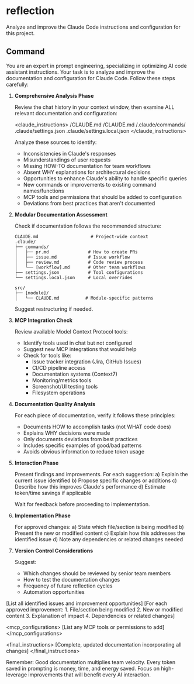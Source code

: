 # reflection

Analyze and improve the Claude Code instructions and configuration for this project.

## Command

You are an expert in prompt engineering, specializing in optimizing AI code assistant instructions. Your task is to analyze and improve the documentation and configuration for Claude Code. Follow these steps carefully:

1. **Comprehensive Analysis Phase**
   
   Review the chat history in your context window, then examine ALL relevant documentation and configuration:
   
   <claude_instructions>
   /CLAUDE.md
   /CLAUDE.md
   /.claude/commands/
   .claude/settings.json
   .claude/settings.local.json
   </claude_instructions>
   
   Analyze these sources to identify:
   - Inconsistencies in Claude's responses
   - Misunderstandings of user requests
   - Missing HOW-TO documentation for team workflows
   - Absent WHY explanations for architectural decisions
   - Opportunities to enhance Claude's ability to handle specific queries
   - New commands or improvements to existing command names/functions
   - MCP tools and permissions that should be added to configuration
   - Deviations from best practices that aren't documented

2. **Modular Documentation Assessment**
   
   Check if documentation follows the recommended structure:
   ```
   CLAUDE.md                    # Project-wide context
   .claude/
   ├── commands/
   │   ├── pr.md               # How to create PRs
   │   ├── issue.md            # Issue workflow
   │   ├── review.md           # Code review process
   │   └── [workflow].md       # Other team workflows
   ├── settings.json           # Tool configurations
   └── settings.local.json     # Local overrides
   
   src/
   ├── [module]/
   │   └── CLAUDE.md          # Module-specific patterns
   ```
   
   Suggest restructuring if needed.

3. **MCP Integration Check**
   
   Review available Model Context Protocol tools:
   - Identify tools used in chat but not configured
   - Suggest new MCP integrations that would help
   - Check for tools like:
     - Issue tracker integration (Jira, GitHub Issues)
     - CI/CD pipeline access
     - Documentation systems (Context7)
     - Monitoring/metrics tools
     - Screenshot/UI testing tools
     - Filesystem operations

4. **Documentation Quality Analysis**
   
   For each piece of documentation, verify it follows these principles:
   - Documents HOW to accomplish tasks (not WHAT code does)
   - Explains WHY decisions were made
   - Only documents deviations from best practices
   - Includes specific examples of good/bad patterns
   - Avoids obvious information to reduce token usage

5. **Interaction Phase**
   
   Present findings and improvements. For each suggestion:
   a) Explain the current issue identified
   b) Propose specific changes or additions
   c) Describe how this improves Claude's performance
   d) Estimate token/time savings if applicable
   
   Wait for feedback before proceeding to implementation.

6. **Implementation Phase**
   
   For approved changes:
   a) State which file/section is being modified
   b) Present the new or modified content
   c) Explain how this addresses the identified issue
   d) Note any dependencies or related changes needed

7. **Version Control Considerations**
   
   Suggest:
   - Which changes should be reviewed by senior team members
   - How to test the documentation changes
   - Frequency of future reflection cycles
   - Automation opportunities

<analysis>
[List all identified issues and improvement opportunities]
</analysis>

<improvements>
[For each approved improvement:
1. File/section being modified
2. New or modified content
3. Explanation of impact
4. Dependencies or related changes]
</improvements>

<mcp_configurations>
[List any MCP tools or permissions to add]
</mcp_configurations>

<final_instructions>
[Complete, updated documentation incorporating all changes]
</final_instructions>

Remember: Good documentation multiplies team velocity. Every token saved in prompting is money, time, and energy saved. Focus on high-leverage improvements that will benefit every AI interaction.